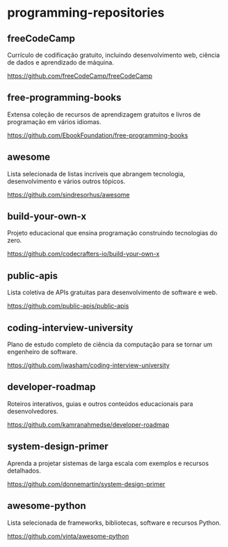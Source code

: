 # programming-repositories

## freeCodeCamp

Currículo de codificação gratuito, incluindo desenvolvimento web, ciência de dados e aprendizado de máquina.

https://github.com/freeCodeCamp/freeCodeCamp

## free-programming-books

Extensa coleção de recursos de aprendizagem gratuitos e livros de programação em vários idiomas.

https://github.com/EbookFoundation/free-programming-books

## awesome

Lista selecionada de listas incríveis que abrangem tecnologia, desenvolvimento e vários outros tópicos.

https://github.com/sindresorhus/awesome

## build-your-own-x

Projeto educacional que ensina programação construindo tecnologias do zero.

https://github.com/codecrafters-io/build-your-own-x

## public-apis

Lista coletiva de APIs gratuitas para desenvolvimento de software e web.

https://github.com/public-apis/public-apis

## coding-interview-university

Plano de estudo completo de ciência da computação para se tornar um engenheiro de software.

https://github.com/jwasham/coding-interview-university

## developer-roadmap

Roteiros interativos, guias e outros conteúdos educacionais para desenvolvedores.

https://github.com/kamranahmedse/developer-roadmap

## system-design-primer

Aprenda a projetar sistemas de larga escala com exemplos e recursos detalhados.

https://github.com/donnemartin/system-design-primer

## awesome-python

Lista selecionada de frameworks, bibliotecas, software e recursos Python.

https://github.com/vinta/awesome-python
